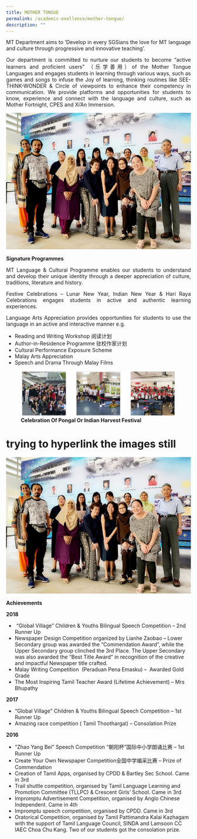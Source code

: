 ```yaml
---
title: MOTHER TONGUE
permalink: /academic-exellence/mother-tongue/
description: ""
---
```

<p style="text-align: justify;"> MT Department aims to ‘Develop in every SGSians the love for MT language and culture through progressive and innovative teaching’. </p>

<p style="text-align: justify;"> Our department is committed to nurture our students to become “active learners and proficient users” （乐学善用）of the Mother Tongue Languages and engages students in learning through various ways, such as games and songs to infuse the Joy of learning, thinking routines like SEE-THINK-WONDER & Circle of viewpoints to enhance their competency in communication. We provide platforms and opportunities for students to know, experience and connect with the language and culture, such as Mother Fortnight, CPES and Xi’An Immersion. </p>

![](/images/Mother-Tongue-Department-768x565.jpg)


**Signature Programmes**

<p style="text-align: justify;"> MT Language & Cultural Programme enables our students to understand and develop their unique identity through a deeper appreciation of culture, traditions, literature and history.</p>

<p style="text-align: justify;"> Festive Celebrations – Lunar New Year, Indian New Year & Hari Raya Celebrations engages students in active and authentic learning experiences.</p>

<p style="text-align: justify;"> Language Arts Appreciation provides opportunities for students to use the language in an active and interactive manner e.g.</p>

* Reading and Writing Workshop 阅读计划
* Author-in-Residence Programme 驻校作家计划
* Cultural Performance Exposure Scheme
*  Malay Arts Appreciation
*  Speech and Drama Through Malay Films

<figure>
<img src="/images/Capture.jpg">
<figcaption> <strong> Celebration Of Pongal Or Indian Harvest Festival </strong> </figcaption>
</figure>

# trying to hyperlink the images still
<img src="/images/Mother-Tongue-Department-768x565.jpg" target="_blank">

**Achievements**

**2018**

*    “Global Village” Children & Youths Bilingual Speech Competition – 2nd Runner Up
*   Newspaper Design Competition organized by Lianhe Zaobao – Lower Secondary group was awarded the “Commendation Award”, while the Upper Secondary group clinched the 3rd Place. The Upper Secondary was also awarded the “Best Title Award” in recognition of the creative and impactful Newspaper title crafted.
*   Malay Writing Competition  (Peraduan Pena Emasku) –  Awarded Gold Grade
*   The Most Inspiring Tamil Teacher Award (Lifetime Achievement) – Mrs Bhupathy

**2017**

*   “Global Village” Children & Youths Bilingual Speech Competition – 1st Runner Up
*   Amazing race competition ( Tamil Thoothargal) – Consolation Prize

**2016**

*   “Zhao Yang Bei” Speech Competition “朝阳杯”国际中小学朗诵比赛 – 1st Runner Up
*   Create Your Own Newspaper Competition全国中学编采比赛 – Prize of Commendation
*   Creation of Tamil Apps, organised by CPDD & Bartley Sec School. Came in 3rd
*   Trail shuttle competition, organised by Tamil Language Learning and Promotion Committee (TLLPC) & Crescent Girls’ School. Came in 3rd
*   Impromptu Advertisement Competition, organised by Anglo Chinese Independent. Came in 4th
*   Impromptu speech competition, organised by CPDD. Came in 3rd
*   Oratorical Competition, organised by Tamil Pattimandra Kalai Kazhagam with the support of Tamil Language Council, SINDA and Lamsoon CC IAEC Choa Chu Kang. Two of our students got the consolation prize.
